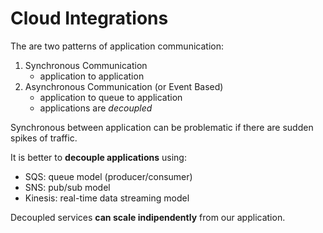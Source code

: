 # Cloud Integrations

The are two patterns of application communication:
1. Synchronous Communication 
    - application to application
2. Asynchronous Communication (or Event Based)
    - application to queue to application
    - applications are *decoupled*

Synchronous between application can be problematic if there are sudden spikes of traffic. 

It is better to **decouple applications** using:
- SQS: queue model (producer/consumer)
- SNS: pub/sub model
- Kinesis: real-time data streaming model

Decoupled services **can scale indipendently** from our application.

